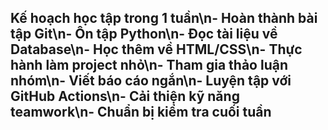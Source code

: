 ## Kế hoạch học tập trong 1 tuần\n- Hoàn thành bài tập Git\n- Ôn tập Python\n- Đọc tài liệu về Database\n- Học thêm về HTML/CSS\n- Thực hành làm project nhỏ\n- Tham gia thảo luận nhóm\n- Viết báo cáo ngắn\n- Luyện tập với GitHub Actions\n- Cải thiện kỹ năng teamwork\n- Chuẩn bị kiểm tra cuối tuần

